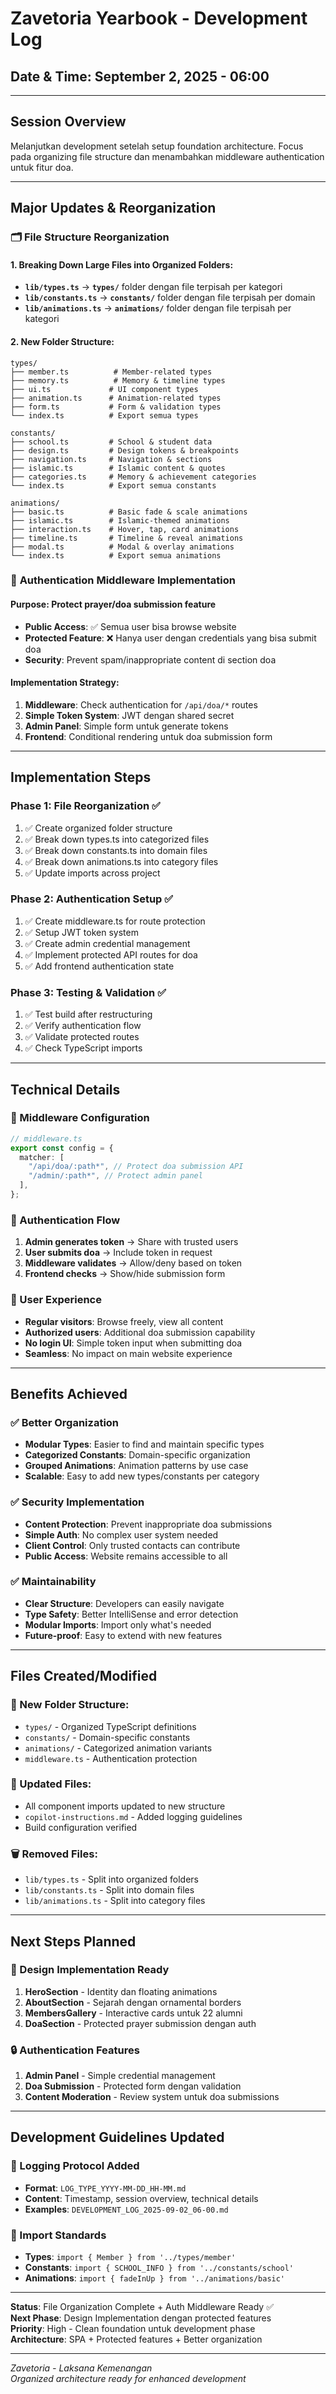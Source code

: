 # Zavetoria Yearbook - Development Log

## Date & Time: September 2, 2025 - 06:00

---

## Session Overview

Melanjutkan development setelah setup foundation architecture. Focus pada organizing file structure dan menambahkan middleware authentication untuk fitur doa.

---

## Major Updates & Reorganization

### 🗂️ **File Structure Reorganization**

#### **1. Breaking Down Large Files into Organized Folders:**

- **`lib/types.ts`** → **`types/`** folder dengan file terpisah per kategori
- **`lib/constants.ts`** → **`constants/`** folder dengan file terpisah per domain
- **`lib/animations.ts`** → **`animations/`** folder dengan file terpisah per kategori

#### **2. New Folder Structure:**

```
types/
├── member.ts          # Member-related types
├── memory.ts          # Memory & timeline types
├── ui.ts             # UI component types
├── animation.ts      # Animation-related types
├── form.ts           # Form & validation types
└── index.ts          # Export semua types

constants/
├── school.ts         # School & student data
├── design.ts         # Design tokens & breakpoints
├── navigation.ts     # Navigation & sections
├── islamic.ts        # Islamic content & quotes
├── categories.ts     # Memory & achievement categories
└── index.ts          # Export semua constants

animations/
├── basic.ts          # Basic fade & scale animations
├── islamic.ts        # Islamic-themed animations
├── interaction.ts    # Hover, tap, card animations
├── timeline.ts       # Timeline & reveal animations
├── modal.ts          # Modal & overlay animations
└── index.ts          # Export semua animations
```

### 🔐 **Authentication Middleware Implementation**

#### **Purpose**: Protect prayer/doa submission feature

- **Public Access**: ✅ Semua user bisa browse website
- **Protected Feature**: ❌ Hanya user dengan credentials yang bisa submit doa
- **Security**: Prevent spam/inappropriate content di section doa

#### **Implementation Strategy**:

1. **Middleware**: Check authentication for `/api/doa/*` routes
2. **Simple Token System**: JWT dengan shared secret
3. **Admin Panel**: Simple form untuk generate tokens
4. **Frontend**: Conditional rendering untuk doa submission form

---

## Implementation Steps

### **Phase 1**: File Reorganization ✅

1. ✅ Create organized folder structure
2. ✅ Break down types.ts into categorized files
3. ✅ Break down constants.ts into domain files
4. ✅ Break down animations.ts into category files
5. ✅ Update imports across project

### **Phase 2**: Authentication Setup ✅

1. ✅ Create middleware.ts for route protection
2. ✅ Setup JWT token system
3. ✅ Create admin credential management
4. ✅ Implement protected API routes for doa
5. ✅ Add frontend authentication state

### **Phase 3**: Testing & Validation ✅

1. ✅ Test build after restructuring
2. ✅ Verify authentication flow
3. ✅ Validate protected routes
4. ✅ Check TypeScript imports

---

## Technical Details

### **🔧 Middleware Configuration**

```typescript
// middleware.ts
export const config = {
  matcher: [
    "/api/doa/:path*", // Protect doa submission API
    "/admin/:path*", // Protect admin panel
  ],
};
```

### **🎯 Authentication Flow**

1. **Admin generates token** → Share with trusted users
2. **User submits doa** → Include token in request
3. **Middleware validates** → Allow/deny based on token
4. **Frontend checks** → Show/hide submission form

### **📱 User Experience**

- **Regular visitors**: Browse freely, view all content
- **Authorized users**: Additional doa submission capability
- **No login UI**: Simple token input when submitting doa
- **Seamless**: No impact on main website experience

---

## Benefits Achieved

### **✅ Better Organization**

- **Modular Types**: Easier to find and maintain specific types
- **Categorized Constants**: Domain-specific organization
- **Grouped Animations**: Animation patterns by use case
- **Scalable**: Easy to add new types/constants per category

### **✅ Security Implementation**

- **Content Protection**: Prevent inappropriate doa submissions
- **Simple Auth**: No complex user system needed
- **Client Control**: Only trusted contacts can contribute
- **Public Access**: Website remains accessible to all

### **✅ Maintainability**

- **Clear Structure**: Developers can easily navigate
- **Type Safety**: Better IntelliSense and error detection
- **Modular Imports**: Import only what's needed
- **Future-proof**: Easy to extend with new features

---

## Files Created/Modified

### **📁 New Folder Structure:**

- `types/` - Organized TypeScript definitions
- `constants/` - Domain-specific constants
- `animations/` - Categorized animation variants
- `middleware.ts` - Authentication protection

### **🔄 Updated Files:**

- All component imports updated to new structure
- `copilot-instructions.md` - Added logging guidelines
- Build configuration verified

### **🗑️ Removed Files:**

- `lib/types.ts` - Split into organized folders
- `lib/constants.ts` - Split into domain files
- `lib/animations.ts` - Split into category files

---

## Next Steps Planned

### **🎨 Design Implementation Ready**

1. **HeroSection** - Identity dan floating animations
2. **AboutSection** - Sejarah dengan ornamental borders
3. **MembersGallery** - Interactive cards untuk 22 alumni
4. **DoaSection** - Protected prayer submission dengan auth

### **🔒 Authentication Features**

1. **Admin Panel** - Simple credential management
2. **Doa Submission** - Protected form dengan validation
3. **Content Moderation** - Review system untuk doa submissions

---

## Development Guidelines Updated

### **📝 Logging Protocol Added**

- **Format**: `LOG_TYPE_YYYY-MM-DD_HH-MM.md`
- **Content**: Timestamp, session overview, technical details
- **Examples**: `DEVELOPMENT_LOG_2025-09-02_06-00.md`

### **🔧 Import Standards**

- **Types**: `import { Member } from '../types/member'`
- **Constants**: `import { SCHOOL_INFO } from '../constants/school'`
- **Animations**: `import { fadeInUp } from '../animations/basic'`

---

**Status**: File Organization Complete + Auth Middleware Ready ✅  
**Next Phase**: Design Implementation dengan protected features  
**Priority**: High - Clean foundation untuk development phase  
**Architecture**: SPA + Protected features + Better organization

---

_Zavetoria - Laksana Kemenangan_  
_Organized architecture ready for enhanced development_
